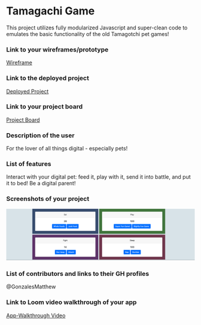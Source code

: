 # Tamagachi Game
  This project utilizes fully modularized Javascript and super-clean code to emulates the basic functionality of the old Tamagotchi pet games!
### Link to your wireframes/prototype
  [Wireframe](https://www.figma.com/file/xQVIqxKHciXmO7HCejUzvz/Untitled?node-id=0%3A1)
### Link to the deployed project
  [Deployed Project](https://mg-tamagotchi-game.netlify.app/)
### Link to your project board
  [Project Board](https://github.com/GonzalesMatthew/ASSIGNMENT-Tamagotchi/projects/1)
### Description of the user
  For the lover of all things digital - especially pets!
### List of features                                                
  Interact with your digital pet: feed it, play with it, send it into battle, and put it to bed! Be a digital parent!
### Screenshots of your project
![App Screenshot](src/images/tamagotchiApp.png)
### List of contributors and links to their GH profiles
@GonzalesMatthew
### Link to Loom video walkthrough of your app
[App-Walkthrough Video](https://www.loom.com/share/f6579b22284348eab0a2810ae7bb1e8e)
